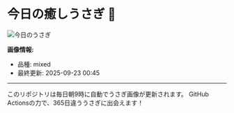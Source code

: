 # 今日の癒しうさぎ 🐰

![今日のうさぎ](https://firebasestorage.googleapis.com/v0/b/rabbitdb-9370d.appspot.com/o/rabbits%2Fc17ba963?alt=media&token=73243179-8c26-4194-8a89-5121b787fcee)

**画像情報:**
- 品種: mixed
- 最終更新: 2025-09-23 00:45

---

このリポジトリは毎日朝9時に自動でうさぎ画像が更新されます。
GitHub Actionsの力で、365日違ううさぎに出会えます！
